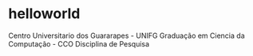 # helloworld
Centro Universitario dos Guararapes - UNIFG
Graduação em Ciencia da Computação - CCO
Disciplina de Pesquisa
